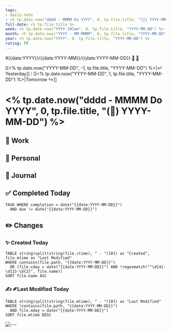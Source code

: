 ```yaml
---
tags: 
- daily-note
- <% tp.date.now("dddd - MMMM Do YYYY", 0, tp.file.title, "(📅) YYYY-MM-DD") %>
full-date: <% tp.file.title %>
week: <% tp.date.now("YYYY-[W]ww", 0, tp.file.title, "YYYY-MM-DD") %>
month: <% tp.date.now("YYYY - MM-MMMM", 0, tp.file.title, "YYYY-MM-DD") %>
year: <% tp.date.now("YYYY", 0, tp.file.title, "YYYY-MM-DD") %>
rating: ??
---
```


#{{date:YYYY}}/{{date:YYYY-MM}}/{{date:YYYY-MM-DD}} [🍋](file:///Applications/Setapp/Grapefruit.app/Contents/Macos/Grapefruit) [📆](https://exist.io/mood/timeline/edit/{{date:YYYY-MM-DD}}) 

[[<% tp.date.now("YYYY-MM-DD", -1, tp.file.title, "YYYY-MM-DD") %>|↩ Yesterday]] ⁝ [[<% tp.date.now("YYYY-MM-DD", 1, tp.file.title, "YYYY-MM-DD") %>|Tomorrow ↪]]

# <% tp.date.now("dddd - MMMM Do YYYY", 0, tp.file.title, "(📅) YYYY-MM-DD") %>
## 🏢 Work
## 🏡 Personal
## 📒 Journal
## ✅ Completed Today
```dataview
TASK WHERE completion = date("{{date:YYYY-MM-DD}}")
  AND due != date("{{date:YYYY-MM-DD}}")
```

## ✏️ Changes
### ✨ Created Today
```dataview
TABLE string(split(string(file.ctime), " - ")[0]) as "Created", file.mtime as "Last Modified"
WHERE contains(file.path, "{{date:YYYY-MM-DD}}")
  OR (file.cday = date("{{date:YYYY-MM-DD}}") AND !regexmatch("^\d{4}-\d{2}-\d{2}", file.name))
SORT file.name ASC
```
### ✍️ ✐Last Modified Today
```dataview
TABLE string(split(string(file.mtime), " - ")[0]) as "Last Modified"
WHERE !contains(file.path, "{{date:YYYY-MM-DD}}")
  AND file.mday = date("{{date:YYYY-MM-DD}}")
SORT file.mtime DESC
```
![---](https://raw.githubusercontent.com/andreasbm/readme/master/assets/lines/rainbow.png)
